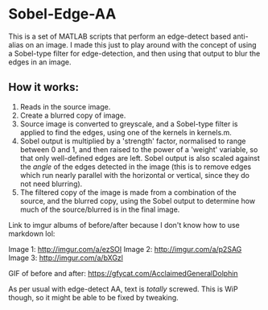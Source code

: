 # Sobel-Edge-AA

This is a set of MATLAB scripts that perform an edge-detect based anti-alias on an image. I made this just to play around with the concept of using a Sobel-type filter for edge-detection, and then using that output to blur the edges in an image.

How it works:
-

1. Reads in the source image.
2. Create a blurred copy of image.
3. Source image is converted to greyscale, and a Sobel-type filter is applied to find the edges, using one of the kernels in kernels.m.
4. Sobel output is multiplied by a 'strength' factor, normalised to range between 0 and 1, and then raised to the power of a 'weight' variable, so that only well-defined edges are left. Sobel output is also scaled against the *angle* of the edges detected in the image (this is to remove edges which run nearly parallel with the horizontal or vertical, since they do not need blurring).
5. The filtered copy of the image is made from a combination of the source, and the blurred copy, using the Sobel output to determine how much of the source/blurred is in the final image.

Link to imgur albums of before/after because I don't know how to use markdown lol: 

Image 1: http://imgur.com/a/ezSOI
Image 2: http://imgur.com/a/p2SAG
Image 3: http://imgur.com/a/bXGzl

GIF of before and after: https://gfycat.com/AcclaimedGeneralDolphin

As per usual with edge-detect AA, text is *totally* screwed. This is WiP though, so it might be able to be fixed by tweaking.
